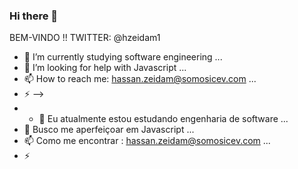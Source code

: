 ### Hi there 👋

BEM-VINDO !!
TWITTER: @hzeidam1


- 🔭 I’m currently studying software engineering ...
- 🤔 I’m looking for help with Javascript ...
- 📫 How to reach me: hassan.zeidam@somosicev.com ...
- ⚡
-->
- - 🔭 Eu atualmente estou estudando engenharia de software ...
- 🤔 Busco me aperfeiçoar em Javascript ...
- 📫 Como me encontrar : hassan.zeidam@somosicev.com ...
- ⚡

